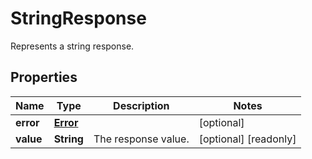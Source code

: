 

# StringResponse

Represents a string response.
## Properties

Name | Type | Description | Notes
------------ | ------------- | ------------- | -------------
**error** | [**Error**](Error.md) |  |  [optional]
**value** | **String** | The response value. |  [optional] [readonly]



